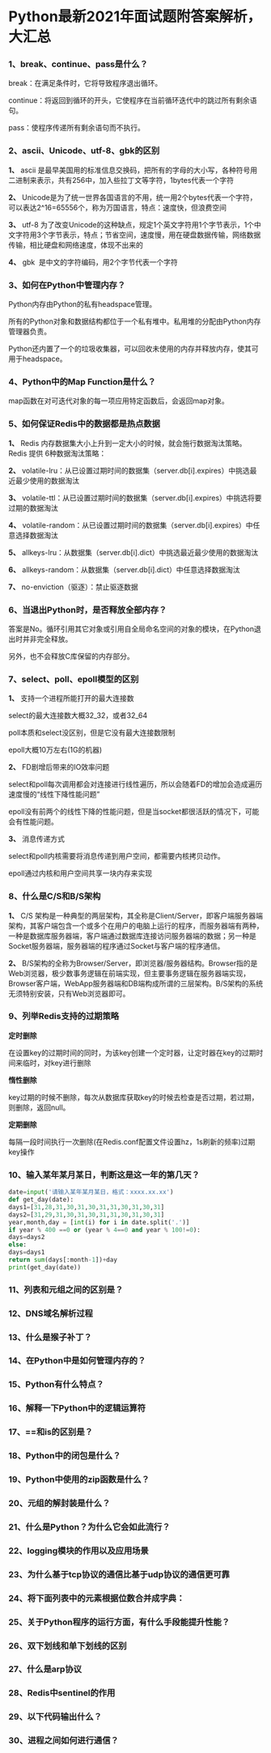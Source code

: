 # Python最新2021年面试题附答案解析，大汇总

### 1、break、continue、pass是什么？

break：在满足条件时，它将导致程序退出循环。

continue：将返回到循环的开头，它使程序在当前循环迭代中的跳过所有剩余语句。

pass：使程序传递所有剩余语句而不执行。


### 2、ascii、Unicode、utf-8、gbk的区别

**1、** ascii 是最早美国用的标准信息交换码，把所有的字母的大小写，各种符号用 二进制来表示，共有256中，加入些拉丁文等字符，1bytes代表一个字符

**2、** Unicode是为了统一世界各国语言的不用，统一用2个bytes代表一个字符，可以表达2^16=65556个，称为万国语言，特点：速度快，但浪费空间

**3、** utf-8 为了改变Unicode的这种缺点，规定1个英文字符用1个字节表示，1个中文字符用3个字节表示，特点；节省空间，速度慢，用在硬盘数据传输，网络数据传输，相比硬盘和网络速度，体现不出来的

**4、** gbk  是中文的字符编码，用2个字节代表一个字符


### 3、如何在Python中管理内存？

Python内存由Python的私有headspace管理。

所有的Python对象和数据结构都位于一个私有堆中。私用堆的分配由Python内存管理器负责。

Python还内置了一个的垃圾收集器，可以回收未使用的内存并释放内存，使其可用于headspace。


### 4、Python中的Map Function是什么？

map函数在对可迭代对象的每一项应用特定函数后，会返回map对象。


### 5、如何保证Redis中的数据都是热点数据

**1、** Redis 内存数据集大小上升到一定大小的时候，就会施行数据淘汰策略。Redis 提供 6种数据淘汰策略：

**2、** volatile-lru：从已设置过期时间的数据集（server.db[i].expires）中挑选最近最少使用的数据淘汰

**3、** volatile-ttl：从已设置过期时间的数据集（server.db[i].expires）中挑选将要过期的数据淘汰

**4、** volatile-random：从已设置过期时间的数据集（server.db[i].expires）中任意选择数据淘汰

**5、** allkeys-lru：从数据集（server.db[i].dict）中挑选最近最少使用的数据淘汰

**6、** allkeys-random：从数据集（server.db[i].dict）中任意选择数据淘汰

**7、** no-enviction（驱逐）：禁止驱逐数据


### 6、当退出Python时，是否释放全部内存？

答案是No。循环引用其它对象或引用自全局命名空间的对象的模块，在Python退出时并非完全释放。

另外，也不会释放C库保留的内存部分。


### 7、select、poll、epoll模型的区别

**1、** 支持一个进程所能打开的最大连接数

select的最大连接数大概32_32，或者32_64

poll本质和select没区别，但是它没有最大连接数限制

epoll大概10万左右(1G的机器)

**2、** FD剧增后带来的IO效率问题

select和poll每次调用都会对连接进行线性遍历，所以会随着FD的增加会造成遍历速度慢的“线性下降性能问题”

epoll没有前两个的线性下降的性能问题，但是当socket都很活跃的情况下，可能会有性能问题。

**3、** 消息传递方式

select和poll内核需要将消息传递到用户空间，都需要内核拷贝动作。

epoll通过内核和用户空间共享一块内存来实现


### 8、什么是C/S和B/S架构

**1、** C/S 架构是一种典型的两层架构，其全称是Client/Server，即客户端服务器端架构，其客户端包含一个或多个在用户的电脑上运行的程序，而服务器端有两种，一种是数据库服务器端，客户端通过数据库连接访问服务器端的数据；另一种是Socket服务器端，服务器端的程序通过Socket与客户端的程序通信。

**2、** B/S架构的全称为Browser/Server，即浏览器/服务器结构。Browser指的是Web浏览器，极少数事务逻辑在前端实现，但主要事务逻辑在服务器端实现，Browser客户端，WebApp服务器端和DB端构成所谓的三层架构。B/S架构的系统无须特别安装，只有Web浏览器即可。


### 9、列举Redis支持的过期策略

**定时删除**

在设置key的过期时间的同时，为该key创建一个定时器，让定时器在key的过期时间来临时，对key进行删除

**惰性删除**

key过期的时候不删除，每次从数据库获取key的时候去检查是否过期，若过期，则删除，返回null。

**定期删除**

每隔一段时间执行一次删除(在Redis.conf配置文件设置hz，1s刷新的频率)过期key操作


### 10、输入某年某月某日，判断这是这一年的第几天？

```python
date=input('请输入某年某月某日，格式：xxxx.xx.xx')
def get_day(date):
days1=[31,28,31,30,31,30,31,31,30,31,30,31]
days2=[31,29,31,30,31,30,31,31,30,31,30,31]
year,month,day = [int(i) for i in date.split('.')]
if year % 400 ==0 or (year % 4==0 and year % 100!=0):
days=days2
else:
days=days1
return sum(days[:month-1])+day
print(get_day(date))
```


### 11、列表和元组之间的区别是？
### 12、DNS域名解析过程
### 13、什么是猴子补丁？
### 14、在Python中是如何管理内存的？
### 15、Python有什么特点？
### 16、解释一下Python中的逻辑运算符
### 17、==和is的区别是？
### 18、Python中的闭包是什么？
### 19、Python中使用的zip函数是什么？
### 20、元组的解封装是什么？
### 21、什么是Python？为什么它会如此流行？
### 22、logging模块的作用以及应用场景
### 23、为什么基于tcp协议的通信比基于udp协议的通信更可靠
### 24、将下面列表中的元素根据位数合并成字典：
### 25、关于Python程序的运行方面，有什么手段能提升性能？
### 26、双下划线和单下划线的区别
### 27、什么是arp协议
### 28、Redis中sentinel的作用
### 29、以下代码输出什么？
### 30、进程之间如何进行通信？





